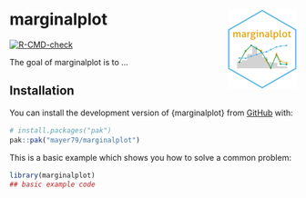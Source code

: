 # marginalplot <img src="man/figures/logo.png" align="right" height="139" alt="" />

<!-- badges: start -->
[![R-CMD-check](https://github.com/mayer79/marginalplot/actions/workflows/R-CMD-check.yaml/badge.svg)](https://github.com/mayer79/marginalplot/actions/workflows/R-CMD-check.yaml)
<!-- badges: end -->

The goal of marginalplot is to ...

## Installation

You can install the development version of {marginalplot} from [GitHub](https://github.com/) with:

``` r
# install.packages("pak")
pak::pak("mayer79/marginalplot")
```


This is a basic example which shows you how to solve a common problem:

``` r
library(marginalplot)
## basic example code
```

